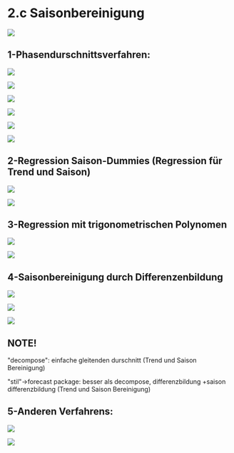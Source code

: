 # 2.c Saisonbereinigung

![](.gitbook/assets/1%20%281%29.PNG)

## 1-Phasendurschnittsverfahren:

![](.gitbook/assets/2.PNG)

![](.gitbook/assets/3%20%281%29.PNG)

![](.gitbook/assets/4%20%282%29.PNG)

![](.gitbook/assets/5.PNG)

![](.gitbook/assets/6%20%281%29.PNG)

![](.gitbook/assets/7%20%281%29.PNG)

## 2-Regression Saison-Dummies \(Regression für Trend und Saison\)

![](.gitbook/assets/8.PNG)

![](.gitbook/assets/9%20%282%29.PNG)

## 3-Regression mit trigonometrischen Polynomen

![](.gitbook/assets/10.PNG)

![](.gitbook/assets/11%20%281%29.PNG)

## 4-Saisonbereinigung durch Differenzenbildung

![](.gitbook/assets/12%20%281%29.PNG)

![](.gitbook/assets/13%20%281%29.PNG)

![](.gitbook/assets/14.PNG)

## NOTE!

"decompose": einfache gleitenden durschnitt \(Trend und Saison Bereinigung\)

"stil"-&gt;forecast package: besser als decompose, differenzbildung +saison differenzbildung \(Trend und Saison Bereinigung\)

## 5-Anderen Verfahrens:

![](.gitbook/assets/15.PNG)

![](.gitbook/assets/16.PNG)


